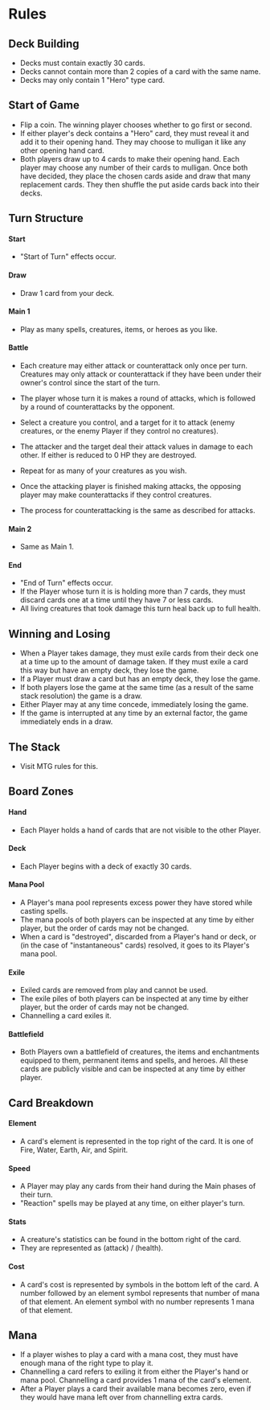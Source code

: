 # Rules

## Deck Building

- Decks must contain exactly 30 cards.
- Decks cannot contain more than 2 copies of a card with the same name.
- Decks may only contain 1 "Hero" type card.

## Start of Game

- Flip a coin. The winning player chooses whether to go first or second.
- If either player's deck contains a "Hero" card, they must reveal it and add it to their opening hand. They may choose to mulligan it like any other opening hand card.
- Both players draw up to 4 cards to make their opening hand. Each player may choose any number of their cards to mulligan. Once both have decided, they place the chosen cards aside and draw that many replacement cards. They then shuffle the put aside cards back into their decks.

## Turn Structure

#### Start

- "Start of Turn" effects occur.

#### Draw

- Draw 1 card from your deck. 

#### Main 1

- Play as many spells, creatures, items, or heroes as you like.

#### Battle

- Each creature may either attack or counterattack only once per turn. Creatures may only attack or counterattack if they have been under their owner's control since the start of the turn.
- The player whose turn it is makes a round of attacks, which is followed by a round of counterattacks by the opponent.

- Select a creature you control, and a target for it to attack (enemy creatures, or the enemy Player if they control no creatures).
- The attacker and the target deal their attack values in damage to each other. If either is reduced to 0 HP they are destroyed.
- Repeat for as many of your creatures as you wish.
- Once the attacking player is finished making attacks, the opposing player may make counterattacks if they control creatures.
- The process for counterattacking is the same as described for attacks.

#### Main 2

- Same as Main 1.

#### End

- "End of Turn" effects occur.
- If the Player whose turn it is is holding more than 7 cards, they must discard cards one at a time until they have 7 or less cards.
- All living creatures that took damage this turn heal back up to full health.

## Winning and Losing

- When a Player takes damage, they must exile cards from their deck one at a time up to the amount of damage taken. If they must exile a card this way but have an empty deck, they lose the game.
- If a Player must draw a card but has an empty deck, they lose the game.
- If both players lose the game at the same time (as a result of the same stack resolution) the game is a draw.
- Either Player may at any time concede, immediately losing the game.
- If the game is interrupted at any time by an external factor, the game immediately ends in a draw.

## The Stack

- Visit MTG rules for this.

## Board Zones

#### Hand

- Each Player holds a hand of cards that are not visible to the other Player.

#### Deck

- Each Player begins with a deck of exactly 30 cards.

#### Mana Pool

- A Player's mana pool represents excess power they have stored while casting spells.
- The mana pools of both players can be inspected at any time by either player, but the order of cards may not be changed.
- When a card is "destroyed", discarded from a Player's hand or deck, or (in the case of "instantaneous" cards) resolved, it goes to its Player's mana pool.

#### Exile

- Exiled cards are removed from play and cannot be used.
- The exile piles of both players can be inspected at any time by either player, but the order of cards may not be changed.
- Channelling a card exiles it.

#### Battlefield

- Both Players own a battlefield of creatures, the items and enchantments equipped to them, permanent items and spells, and heroes. All these cards are publicly visible and can be inspected at any time by either player.

## Card Breakdown

#### Element

- A card's element is represented in the top right of the card. It is one of Fire, Water, Earth, Air, and Spirit.

#### Speed

- A Player may play any cards from their hand during the Main phases of their turn.
- "Reaction" spells may be played at any time, on either player's turn.

#### Stats

- A creature's statistics can be found in the bottom right of the card.
- They are represented as (attack) / (health).

#### Cost

- A card's cost is represented by symbols in the bottom left of the card. A number followed by an element symbol represents that number of mana of that element. An element symbol with no number represents 1 mana of that element.

## Mana

- If a player wishes to play a card with a mana cost, they must have enough mana of the right type to play it.
- Channelling a card refers to exiling it from either the Player's hand or mana pool. Channelling a card provides 1 mana of the card's element.
- After a Player plays a card their available mana becomes zero, even if they would have mana left over from channelling extra cards.





### 